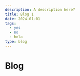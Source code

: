 ```yaml
---
description: A description here?
title: Blog 1
date: 2024-01-01
tags:
  - yes
  - no
  - hola
type: blog
---
```

# Blog